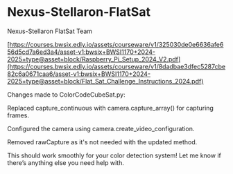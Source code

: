 # Nexus-Stellaron-FlatSat

Nexus-Stellaron FlatSat Team

[https://courses.bwsix.edly.io/assets/courseware/v1/325030de0e6636afe656d5cd7a6ed3a4/asset-v1:bwsix+BWSI1170+2024-2025+type@asset+block/Raspberry_Pi_Setup_2024_V2.pdf](https://courses.bwsix.edly.io/assets/courseware/v1/8dadbae3dfec5287cbe82c6a0671caa6/asset-v1:bwsix+BWSI1170+2024-2025+type@asset+block/Flat_Sat_Challenge_Instructions_2024.pdf)


Changes made to ColorCodeCubeSat.py:

Replaced capture_continuous with camera.capture_array() for capturing frames.

Configured the camera using camera.create_video_configuration.

Removed rawCapture as it's not needed with the updated method.

This should work smoothly for your color detection system! Let me know if there’s anything else you need help with.
